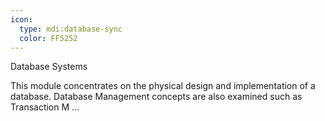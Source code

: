 ```yaml
---
icon:
  type: mdi:database-sync
  color: FF5252
---
```

Database Systems

This module concentrates on the physical design and implementation of a database. Database Management concepts are also examined such as Transaction M ... 
